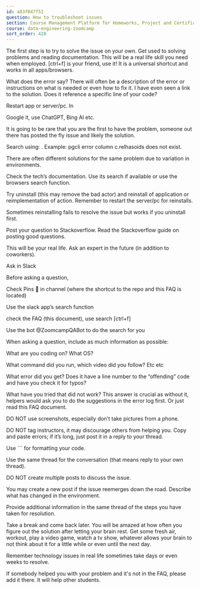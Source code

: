 ```yaml
---
id: a83f047f52
question: How to troubleshoot issues
section: Course Management Platform for Homeworks, Project and Certificate
course: data-engineering-zoomcamp
sort_order: 420
---
```


The first step is to try to solve the issue on your own. Get used to solving problems and reading documentation. This will be a real life skill you need when employed. [ctrl+f] is your friend, use it! It is a universal shortcut and works in all apps/browsers.

What does the error say? There will often be a description of the error or instructions on what is needed or even how to fix it. I have even seen a link to the solution. Does it reference a specific line of your code?

Restart app or server/pc. In

Google it, use ChatGPT, Bing AI etc.

It is going to be rare that you are the first to have the problem, someone out there has posted the fly issue and likely the solution.

Search using: <technology> <problem statement>. Example: pgcli error column c.relhasoids does not exist.

There are often different solutions for the same problem due to variation in environments.

Check the tech’s documentation. Use its search if available or use the browsers search function.

Try uninstall (this may remove the bad actor) and reinstall of application or reimplementation of action. Remember to restart the server/pc for reinstalls.

Sometimes reinstalling fails to resolve the issue but works if you uninstall first.

Post your question to Stackoverflow. Read the Stackoverflow guide on posting good questions.

This will be your real life. Ask an expert in the future (in addition to coworkers).

Ask in Slack

Before asking a question,

Check Pins 📌 in channel (where the shortcut to the repo and this FAQ is located)

Use the slack app’s search function

check the FAQ (this document), use search [ctrl+f]

Use the bot @ZoomcampQABot to do the search for you

When asking a question, include as much information as possible:

What are you coding on? What OS?

What command did you run, which video did you follow? Etc etc

What error did you get? Does it have a line number to the “offending” code and have you check it for typos?

What have you tried that did not work? This answer is crucial as without it, helpers would ask you to do the suggestions in the error log first. Or just read this FAQ document.

DO NOT use screenshots, especially don’t take pictures from a phone.

DO NOT tag instructors, it may discourage others from helping you. Copy and paste errors; if it’s long, just post it in a reply to your thread.

Use ``` for formatting your code.

Use the same thread for the conversation (that means reply to your own thread).

DO NOT create multiple posts to discuss the issue.

You may create a new post if the issue reemerges down the road. Describe what has changed in the environment.

Provide additional information in the same thread of the steps you have taken for resolution.

Take a break and come back later. You will be amazed at how often you figure out the solution after letting your brain rest. Get some fresh air, workout, play a video game, watch a tv show, whatever allows your brain to not think about it for a little while or even until the next day.

Remember technology issues in real life sometimes take days or even weeks to resolve.

If somebody helped you with your problem and it's not in the FAQ, please add it there. It will help other students.

